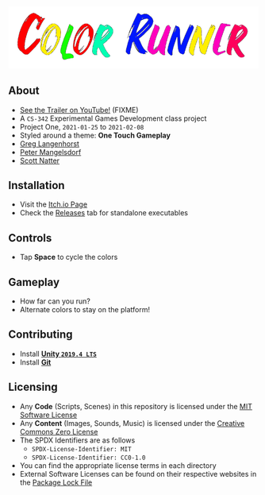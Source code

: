 <p align=center>
  <img src="https://github.com/Scott-Natter/ColorRunner/blob/main/ColorRunnerTitleClear.png" "Color Runner"/>
</p>
  
## About
- [See the Trailer on YouTube!]() (FIXME)
- A `CS-342` Experimental Games Development class project
- Project One, `2021-01-25` to `2021-02-08`
- Styled around a theme: **One Touch Gameplay**
- [Greg Langenhorst](https://github.com/glangenhorst/)
- [Peter Mangelsdorf](https://github.com/peter201943/)
- [Scott Natter](https://github.com/Scott-Nat)

## Installation
- Visit the [Itch.io Page](https://greglangenhorst.itch.io/colorrunner)
- Check the [Releases](https://github.com/glangenhorst/ColorRunner/releases/) tab for standalone executables

## Controls
- Tap **Space** to cycle the colors

## Gameplay
- How far can you run?
- Alternate colors to stay on the platform!

## Contributing
- Install [**Unity `2019.4 LTS`**](https://unity.com/releases/2019-lts)
- Install [**Git**](https://git-scm.com)

## Licensing
- Any **Code** (Scripts, Scenes) in this repository is licensed under the [MIT Software License](https://spdx.org/licenses/MIT.html)
- Any **Content** (Images, Sounds, Music) is licensed under the [Creative Commons Zero License](https://spdx.org/licenses/CC0-1.0.html)
- The SPDX Identifiers are as follows
  - `SPDX-License-Identifier: MIT`
  - `SPDX-License-Identifier: CC0-1.0`
- You can find the appropriate license terms in each directory
- External Software Licenses can be found on their respective websites in the [Package Lock File](Packages/packages-lock.json)


